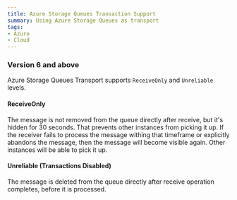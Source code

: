 ```yaml
---
title: Azure Storage Queues Transaction Support
summary: Using Azure Storage Queues as transport
tags:
- Azure
- Cloud
---
```



### Version 6 and above

Azure Storage Queues Transport supports `ReceiveOnly` and `Unreliable` levels.


#### ReceiveOnly

The message is not removed from the queue directly after receive, but it's hidden for 30 seconds. That prevents other instances from picking it up. If the receiver fails to process the message withing that timeframe or explicitly abandons the message, then the message will become visible again. Other instances will be able to pick it up.


#### Unreliable (Transactions Disabled)

The message is deleted from the queue directly after receive operation completes, before it is processed.
